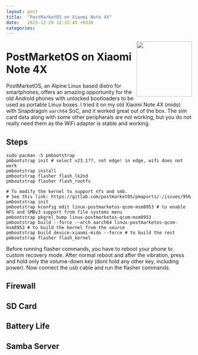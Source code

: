 ```yaml
---
layout: post
title:  "PostMarketOS on Xiaomi Note 4X"
date:   2023-12-29 12:32:45 +0330
categories:
---
```

<img align="right" width="150" src="https://upload.wikimedia.org/wikipedia/commons/thumb/a/a6/PostmarketOS_logo.svg/2048px-PostmarketOS_logo.svg.png">

# PostMarketOS on Xiaomi Note 4X
PostMarketOS, an Alpine Linux based distro for smartphones, offers an amazing opportunity for the old Android phones with unlocked bootloaders to be used as portable Linux boxes.
I tried it on my old Xiaomi Note 4X (mido) with Snapdragon `aarch64` SoC, and it worked great out of the box. The sim card data along with some other peripherals are not working, but you do not really need them as the WiFi adapter is stable and working.

## Steps
```
sudo pacman -S pmbootstrap
pmbootstrap init # select v23.1??, not edge! in edge, wifi does not work
pmbootstrap install
pmbootstrap flasher flash_lk2nd
pmbootstrap flasher flash_rootfs

# To modify the kernel to support nfs and smb.
# See this link: https://gitlab.com/postmarketOS/pmaports/-/issues/956
pmbootstrap init
pmbootstrap kconfig edit linux-postmarketos-qcom-msm8953 # to enable NFS and SMBv3 support from file systems menu
pmbootstrap pkgrel_bump linux-postmarketos-qcom-msm8953 
pmbootstrap build --force --arch aarch64 linux-postmarketos-qcom-msm8953 # to build the kernel from the source
pmbootstrap build device-xiaomi-mido --force # to build the rest
pmbootstrap flasher flash_kernel
```
Before running flasher commands, you have to reboot your phone to custom recovery mode. After normal reboot and after the vibration, press and hold only the volume-down key (dont hold any other key, including power). Now connect the usb cable and run the flasher commands.

## Firewall

## SD Card

## Battery Life

## Samba Server
